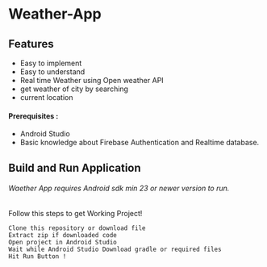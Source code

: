 # Weather-App 


## Features

- Easy to implement
- Easy to understand
- Real time Weather using Open weather API
- get weather of city by searching
- current location

#### Prerequisites :
- Android Studio
- Basic knowledge about Firebase Authentication and Realtime database.
## Build and Run Application

###### Waether App requires Android sdk min 23 or newer version to run.
Follow this steps to get Working Project!
```
Clone this repository or download file
Extract zip if downloaded code
Open project in Android Studio
Wait while Android Studio Download gradle or required files
Hit Run Button !
```
